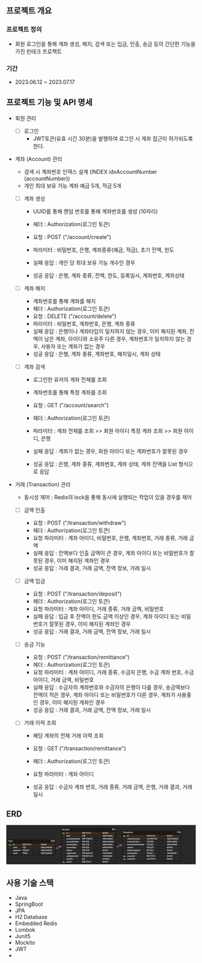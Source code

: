 ## 프로젝트 개요

### 프로젝트 정의
- 회원 로그인을 통해 계좌 생성, 해지, 검색 또는 입금, 인출, 송금 등의 간단한 기능을 가진 핀테크 프로잭트

### 기간
- 2023.06.12 ~ 2023.07.17


## 프로젝트 기능 및 API 명세
- 회원 관리
    - [ ] 로그인 
      - JWT토큰(유효 시간 30분)을 발행하여 로그인 시 계좌 접근이 허가되도록 한다.

- 계좌 (Account) 관리
    - 검색 시 계좌번호 인덱스 설계 (INDEX idxAccountNumber (accountNumber))
    - 개인 최대 보유 가능 계좌 예금 5개, 적금 5개

    - [ ] 계좌 생성
      - UUID를 통해 랜덤 번호를 통해 계좌번호를 생성 (10자리)
      
      - 헤더 : Authorization(로그인 토큰)
      - 요청 : POST ("/account/create")
      - 파라미터 : 비밀번호, 은행, 계좌종류(예금, 적금), 초기 잔액, 한도
      - 실패 응답 : 개인 당 최대 보유 가능 개수인 경우
      - 성공 응답 : 은행, 계좌 종류, 잔액, 한도, 등록일시, 계좌번호, 계좌상태
      
    - [ ] 계좌 해지 
      - 계좌번호를 통해 계좌를 해지
      - 헤더 : Authorization(로그인 토큰)
      - 요청 : DELETE ("/account/delete")
      - 파라미터 : 비밀번호, 계좌번호, 은행, 계좌 종류 
      - 실패 응답 : 은행이나 계좌타입이 일치하지 않는 경우, 이미 해지된 계좌, 잔액이 남은 계좌, 아이디와 소유주 다른 경우, 계좌번호가 일치하지 않는 경우, 사용자 또는 계좌가 없는 경우
      - 성공 응답 : 은행, 계좌 종류, 계좌번호, 해지일시, 계좌 상태
      
    - [ ] 계좌 검색
      - 로그인한 유저의 계좌 전체를 조회
      - 계좌번호를 통해 특정 계좌를 조회
        
      - 요청 : GET ("/account/search")
      - 헤더 : Authorization(로그인 토큰)
      - 파라미터 : 계좌 전체를 조회 >> 회원 아이디
                   특정 계좌 조회 >> 회원 아이디, 은행
      - 실패 응답 : 계좌가 없는 경우, 회원 아이디 또는 계좌번호가 잘못된 경우
      - 성공 응답 : 은행, 계좌 종류, 계좌번호, 계좌 상태, 계좌 잔액을 List 형식으로 응답


- 거래 (Transaction) 관리
    - 동시성 제어 : Redis의 lock을 통해 동시에 실행되는 작업이 있을 경우를 제어    

    - [ ] 금액 인출 
      - 요청 : POST ("/transaction/withdraw")
      - 헤더 : Authorization(로그인 토큰)
      - 요청 파라미터 : 계좌 아이디, 비밀번호, 은행, 계좌번호, 거래 종류, 거래 금액
      - 실패 응답 : 잔액보다 인출 금액이 큰 경우, 계좌 아이디 또는 비밀번호가 잘못된 경우, 이미 해지된 계좌인 경우
      - 성공 응답 : 거래 결과, 거래 금액, 잔액 정보, 거래 일시
        
    - [ ] 금액 입금 
      - 요청 : POST ("/transaction/deposit")
      - 헤더 : Authorization(로그인 토큰)
      - 요청 파라미터 : 계좌 아이디, 거래 종류, 거래 금액, 비밀번호
      - 실패 응답 : 입금 후 잔액이 한도 금액 이상인 경우, 계좌 아이디 또는 비밀번호가 잘못된 경우, 이미 해지된 계좌인 경우
      - 성공 응답 : 거래 결과, 거래 금액, 잔액 정보, 거래 일시
      
    - [ ] 송금 기능 
      - 요청 : POST ("/transaction/remittance")
      - 헤더 : Authorization(로그인 토큰)
      - 요청 파라미터 : 계좌 아이디, 거래 종류, 수금자 은행, 수금 계좌 번호, 수금 아이디, 거래 금액, 비밀번호
      - 실패 응답 : 수금자의 계좌번호와 수금자의 은행이 다를 경우, 송금액보다 잔액이 적은 경우, 계좌 아이디 또는 비밀번호가 다른 경우, 계좌가 사용중인 경우, 이미 해지된 계좌인 경우
      - 성공 응답 : 거래 결과, 거래 금액, 잔액 정보, 거래 일시
      
    - [ ] 거래 이력 조회
      - 해당 계좌의 전체 거래 이력 조회

      - 요청 : GET ("/transaction/remittance")
      - 헤더 : Authorization(로그인 토큰)
      - 요청 파라미터 : 계좌 아이디
      - 성공 응답 : 수금자 계좌 번호, 거래 종류, 거래 금액, 은행, 거래 결과, 거래 일시



## ERD
![ERD](doc/image/ERD.png)



## 사용 기술 스택
- Java
- SpringBoot
- JPA
- H2 Database
- Embedded Redis
- Lombok
- Junit5
- Mockito
- JWT
- 
